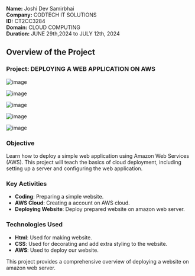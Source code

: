 **Name:** Joshi Dev Samirbhai  
**Company:** CODTECH IT SOLUTIONS  
**ID:** CT2CC3284  
**Domain:** CLOUD COMPUTING  
**Duration:** JUNE 29th,2024 to JULY 12th, 2024

## Overview of the Project

### Project: DEPLOYING A WEB APPLICATION ON AWS 
![image](https://github.com/user-attachments/assets/8147ebf0-6f07-4767-8d22-4c8d8d83d43d)


![image](https://github.com/user-attachments/assets/04897172-a22f-4dfa-bbf1-977c358696a1)


![image](https://github.com/user-attachments/assets/bd8317b2-2049-47a2-b2d0-d8e82115c437)


![image](https://github.com/user-attachments/assets/0d527085-5023-4bfa-a8aa-f7b8faab41ca)


![image](https://github.com/user-attachments/assets/990b62b0-fb23-4bbc-838e-aa558e0db4d7)






### Objective
Learn how to deploy a simple web application using Amazon Web Services
(AWS). This project will teach the basics of cloud deployment, including
setting up a server and configuring the web application.

### Key Activities
- **Coding**: Preparing a simple website.
- **AWS Cloud**: Creating a account on AWS cloud.
- **Deploying Website**: Deploy prepared website on amazon web server.

### Technologies Used
- **Html**: Used for making website.
- **CSS**: Used for decorating and add extra styling to the website.
- **AWS**: Used to deploy our website.




This project provides a comprehensive overview of deploying a website on amazon web server.

